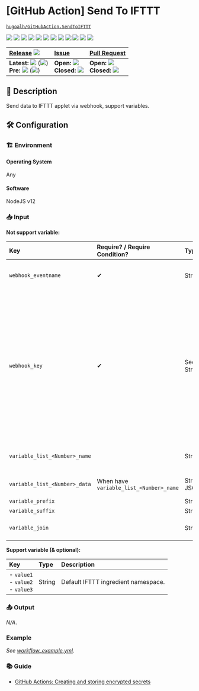 # [GitHub Action] Send To IFTTT

[`hugoalh/GitHubAction.SendToIFTTT`](https://github.com/hugoalh/GitHubAction.SendToIFTTT)

[![](https://img.shields.io/github/contributors/hugoalh/GitHubAction.SendToIFTTT?style=flat-square&logo=github)](https://github.com/hugoalh/GitHubAction.SendToIFTTT/graphs/contributors)
[![](https://img.shields.io/github/license/hugoalh/GitHubAction.SendToIFTTT?style=flat-square&logo=github)](https://github.com/hugoalh/GitHubAction.SendToIFTTT/blob/master/LICENSE.md)
![](https://img.shields.io/github/languages/count/hugoalh/GitHubAction.SendToIFTTT?style=flat-square&logo=github)
![](https://img.shields.io/github/languages/top/hugoalh/GitHubAction.SendToIFTTT?style=flat-square&logo=github)
![](https://img.shields.io/github/repo-size/hugoalh/GitHubAction.SendToIFTTT?style=flat-square&logo=github)
![](https://img.shields.io/github/languages/code-size/hugoalh/GitHubAction.SendToIFTTT?style=flat-square&logo=github)
![](https://img.shields.io/github/watchers/hugoalh/GitHubAction.SendToIFTTT?style=flat-square&logo=github)
![](https://img.shields.io/github/stars/hugoalh/GitHubAction.SendToIFTTT?style=flat-square&logo=github)
![](https://img.shields.io/github/forks/hugoalh/GitHubAction.SendToIFTTT?style=flat-square&logo=github)
[![](https://www.codefactor.io/repository/github/hugoalh/githubaction.sendtoifttt/badge)](https://www.codefactor.io/repository/github/hugoalh/githubaction.sendtoifttt)
[![](https://img.shields.io/lgtm/alerts/g/hugoalh/GitHubAction.SendToIFTTT.svg?style=flat-square&logo=lgtm&label=%20)](https://lgtm.com/projects/g/hugoalh/GitHubAction.SendToIFTTT/alerts)
[![](https://img.shields.io/lgtm/grade/javascript/g/hugoalh/GitHubAction.SendToIFTTT.svg?style=flat-square&logo=lgtm)](https://lgtm.com/projects/g/hugoalh/GitHubAction.SendToIFTTT/context:javascript)

| **[Release](https://github.com/hugoalh/GitHubAction.SendToIFTTT/releases)** ![](https://img.shields.io/github/downloads/hugoalh/GitHubAction.SendToIFTTT/total?style=flat-square&color=000000&label=%20) | **[Issue](https://github.com/hugoalh/GitHubAction.SendToIFTTT/issues?q=is%3Aissue)** | **[Pull Request](https://github.com/hugoalh/GitHubAction.SendToIFTTT/pulls?q=is%3Apr)** |
|:----|:----|:----|
| **Latest:** ![](https://img.shields.io/github/release/hugoalh/GitHubAction.SendToIFTTT?sort=semver&style=flat-square&color=000000&label=%20) (![](https://img.shields.io/github/release-date/hugoalh/GitHubAction.SendToIFTTT?style=flat-square&color=000000&label=%20))<br />**Pre:** ![](https://img.shields.io/github/release/hugoalh/GitHubAction.SendToIFTTT?include_prereleases&sort=semver&style=flat-square&color=000000&label=%20) (![](https://img.shields.io/github/release-date-pre/hugoalh/GitHubAction.SendToIFTTT?style=flat-square&color=000000&label=%20)) | **Open:** ![](https://img.shields.io/github/issues-raw/hugoalh/GitHubAction.SendToIFTTT?style=flat-square&color=000000&label=%20)<br />**Closed:** ![](https://img.shields.io/github/issues-closed-raw/hugoalh/GitHubAction.SendToIFTTT?style=flat-square&color=000000&label=%20) | **Open:** ![](https://img.shields.io/github/issues-pr-raw/hugoalh/GitHubAction.SendToIFTTT?style=flat-square&color=000000&label=%20)<br />**Closed:** ![](https://img.shields.io/github/issues-pr-closed-raw/hugoalh/GitHubAction.SendToIFTTT?style=flat-square&color=000000&label=%20) |

## 📜 Description

Send data to IFTTT applet via webhook, support variables.

## 🛠 Configuration

### 🏗 Environment

#### Operating System

Any

#### Software

NodeJS v12

### 📥 Input

**Not support variable:**

| **Key** | **Require? / Require Condition?** | **Type** | **Description** |
|:----|:----|:----|:----|
| `webhook_eventname` | ✔ | String | Webhook event name, create from applet "Receive A Web Request - Event Name", keep in lower-case to prevent issue. |
| `webhook_key` | ✔ | Secret String | Webhook key.<br />To obtain it, click `Menu` > `My Services` > `Webhooks` > `Settings`, your key is at `Account Info` > `URL` and after `https://maker.ifttt.com/use/`.<br /><img src="https://i.imgur.com/ihnqN5B.png" width="auto" height="256px" /><br />To regenerate it, click `Edit`.|
| `variable_list_<Number>_name` |  | String | Namespace for this variable list. Only use when having multiple variable lists. Number start at `0`, maximum 10 variable lists. |
| `variable_list_<Number>_data` | When have `variable_list_<Number>_name` | Stringified JSON | Variable list that will use in the data. Number start at `0`, maximum 10 variable lists. |
| `variable_prefix` |  | String | Variable prefix. Default: `%`. |
| `variable_suffix` |  | String | Variable suffix. Default: `%`. |
| `variable_join` |  | String | Variable join if having multiple variable lists, and/or variable list has depth. Default: `_`. |

**Support variable (& optional):**

| **Key** | **Type** | **Description** |
|:----|:----|:----|
| - `value1`<br />- `value2`<br />- `value3` | String | Default IFTTT ingredient namespace. |

### 📤 Output

*N/A*.

### Example

*See [workflow_example.yml](./workflow_example.yml)*.

### 📚 Guide

- [GitHub Actions: Creating and storing encrypted secrets](https://help.github.com/en/actions/configuring-and-managing-workflows/creating-and-storing-encrypted-secrets)
